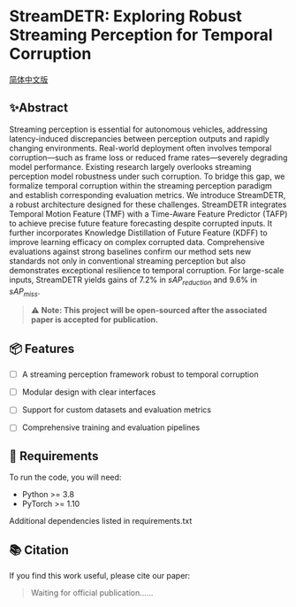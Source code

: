 # StreamDETR: Exploring Robust Streaming Perception for Temporal Corruption
[简体中文版](https://github.com/gwz1334/StreamDETR/blob/main/README_CN.md)

## ✨Abstract
Streaming perception is essential for autonomous vehicles, addressing latency-induced discrepancies between perception outputs and rapidly changing environments. Real-world deployment often involves temporal corruption—such as frame loss or reduced frame rates—severely degrading model performance. Existing research largely overlooks streaming perception model robustness under such corruption. To bridge this gap, we formalize temporal corruption within the streaming perception paradigm and establish corresponding evaluation metrics. We introduce StreamDETR, a robust architecture designed for these challenges. StreamDETR integrates Temporal Motion Feature (TMF) with a Time-Aware Feature Predictor (TAFP) to achieve precise future feature forecasting despite corrupted inputs. It further incorporates Knowledge Distillation of Future Feature (KDFF) to improve learning efficacy on complex corrupted data. Comprehensive evaluations against strong baselines confirm our method sets new standards not only in conventional streaming perception but also demonstrates exceptional resilience to temporal corruption. For large-scale inputs, StreamDETR yields gains of 7.2% in $sAP_{reduction}$ and 9.6% in $sAP_{miss}$.

> ⚠️ **Note: This project will be open-sourced after the associated paper is accepted for publication.**


## 📦 Features
- [ ] A streaming perception framework robust to temporal corruption
- [ ] Modular design with clear interfaces
- [ ] Support for custom datasets and evaluation metrics
- [ ] Comprehensive training and evaluation pipelines

  
## 🔧 Requirements
To run the code, you will need:

+ Python >= 3.8
+ PyTorch >= 1.10

Additional dependencies listed in requirements.txt

## 📚 Citation
If you find this work useful, please cite our paper:
> Waiting for official publication……

